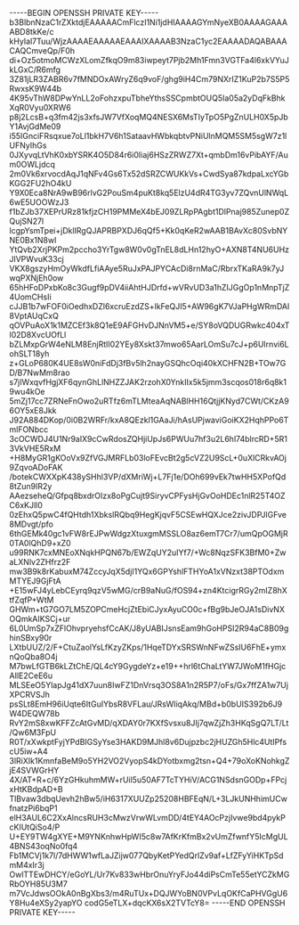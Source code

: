 -----BEGIN OPENSSH PRIVATE KEY-----
b3BlbnNzaC1rZXktdjEAAAAACmFlczI1Ni1jdHIAAAAGYmNyeXB0AAAAGAAAABD8tkKe/c
kHyIal7Tuu/WjzAAAAEAAAAAEAAAIXAAAAB3NzaC1yc2EAAAADAQABAAACAQCmveQp/F0h
di+Oz5otmoMCWzXLomZfkqO9m83iwpeyt7Pjb2Mh1Fmn3VGTFa4l6xkVYuJkLGxC/R6mfg
3Z81jLR3ZABR6v7fMNDOxAWryZ6q9voF/ghg9iH4Cm79NXrIZ1KuP2b7S5P5RwxsK9W44b
4K95vThW8DPwYnLL2oFohzxpuTbheYthsSSCpmbtOUQ5Ia05a2yDqFkBhkXqR0Vyu0XRW6
p8j2LcsB+q3fm42js3xfsJW7VfXoqMQ4NESX6MsTIyTpO5PgZnULH0X5pJbY1AvjGdMe09
i55IGnciFRsqxue7oLl1bkH7V6h1SataavHWbkqbtvPNiUlnMQM5SM5sgW7z1lUFNyIhGs
0JXyvqLtVhK0xbYSRK4O5D84r6i0Iiaj6HSzZRWZ7Xt+qmbDm16vPibAYF/Aum0OWLjdcq
2m0Vk6xrvocdAqJ1qNFv4Gs6Tx52dSRZCWUKkVs+CwdSya87kdpaLxcYGbKGG2FU2hO4kU
Y9X0Eca8NrA9wB96rlvG2PouSm4puKt8kq5ElzU4dR4TG3yv7ZQvnUlNWqL6wE5UOOWzJ3
f1bZJb37XEPrURz81kfjzCH19PMMeX4bEJ09ZLRpPAgbt1DlPnaj985Zunep0ZQujSN27l
lcgpYsmTpei+jDklIRgQJAPRBPXDJ6qQf5+Kk0qKeR2wAAB1BAvXc80SvbNYNE0Bx1N8wl
YtQvb2XrjPKPm2pccho3YrTgw8W0v0gTnEL8dLHn12hyO+AXN8T4NU6UHzJlVPWvuK33cj
VKX8gszyHmOyWkdfLfiAAye5RuJxPAJPYCAcDi8rnMaC/RbrxTKaRA9k7yJwqPXNjEh0ow
65hHFoDPxbKo8c3Gugf9pDV4iiAhtHJDrfd+wVRvUD3a1hZIJGgOp1nMnpTjZ4UomCHsIi
cJJB1b7wFOF0iOedhxDZl6xcruEzdZS+lkFeQJI5+AW96gK7VJaPHgWRmDAl8VptAUqCxQ
qOVPuAoX1k1MZCEf3k8Q1eE9AFGHvDJNnVM5+e/SY8oVQDUGRwkc404xTl02D8XvcUOfLl
bZLMxpGrW4eNLM8EnjRtlI02YEy8Xskt37mwo65AarLOmSu7cJ+p6UIrnvi6LohSLT18yh
z+GLoP680K4UE8sW0niFdDj3fBv5lh2nayGSQhcOqi40kXCHFN2B+TOw7GD/B7NwMm8rao
s7jIWxqvfHgjXF6qynGhLlNHZZJAK2rzohX0YnkIIx5k5jmm3scqos018r6q8k19wu4kOe
5mZj17cc7ZRNeFnOwo2uRTfz6mTLMteaAqNABlHH16QtjjKNyd7CWt/CKzA96OY5xE8Jkk
J92A884DKop/0i0B2WRFr/kxA8QEzkl1GAaJi/hAsUPjwaviGoiKX2HqhPPo6TmlFONbcc
3cOCWDJ4U1Nr9alX9cCwRdosZQHjiUpJs6PWUu7hf3u2L6hl74blrcRD+5R13VkVHE5RxM
+H8MyGR1gKOoVx9ZfVGJMRFLb03loFEvcBt2g5cVZ2U9ScL+0uXlCRkvAOj9ZqvoADoFAK
/botekCWXXpK438ySHhl3VP/dXMriWj+L7Fj1e/DOh699vEk7twHH5XPofQd8tZun9IR2y
AAezseheQ/Gfpq8bxdrOIzx8oPgCujt9SiryvCPFysHjGvOoHDEc1nlR25T4OZC6xKJll0
0zEhxQ5pwC4fQHtdh1XbkslRQbq9HegKjqvF5CSEwHQXJce2zivJDPJlGFve8MDvgt/pfo
6thGEMk40gc1vFW8rEJPwWdgzXtuxgmMSSLO8az6emT7Cr7/umQpOGMjR0TA0lQhD9+xZ0
u99RNK7cxMNEoXNqkHPQN67b/EWZqUY2uIYf7/+Wc8NqzSFK3BfM0+ZwaLXNlv2ZHfrz2F
mw3B9k8rKabuxM74ZccyJqX5djI1YQx6GPYshlFTHYoA1xVNzxt38PTOdxmMTYEJ9GjFtA
+E15wFJ4yLebCEyrq9qzV5wMG/crB9aNuG/fOS94+zn4KtcigrRGy2mIZ8hXtfZqfP+WtM
GHWm+tG7GO7LM5ZOPCmeHcjZtEbiCJyxAyuCO0c+fBg9bJeOJA1sDivNXOQmkAIKSCj+ur
6L0UmSp7xZFlOhvpryehsfCcAK/J8yUABIJsnsEam9hGoHPSI2R94aC8B09ghinSBxy90r
LXtbUUZ/2/F+CtuZaolYsLfKzyZKps/1HqeTDYxSRSWnNFwZSsIU6FhE+ymxnQoQba8O4j
M7bwLfGTB6kLZtChE/QL4cY9GygdeYz+e19++hrl6tChaLtYW7JWoM1fHGjcAIlE2CeE6u
MLSEeO5YlapJg41dX7uun8IwFZ1DnVrsq3OS8A1n2R5P7/oFs/Gx7ffZA1w7UjXPCRVSJh
psSLt8EmH96iUqte6ItGuIYbsR8VFLau/JRsWIiqAkq/MBd+b0bUIS392b6J9W4DEQW78b
RvY2mS8xwKFFZcAtGvMD/qXDAY0r7KXfSvsxu8JIj7qwZjZh3HKqSgQ7LT/Lt/Qw6M3FpU
R0T/xXwkptFyjYPdBIGSyYse3HAKD9MJhl8v6Dujpzbc2jHUZGh5Hlc4UtIPfscU5iw+A4
3lRiXIk1KmnfaBeM9o5YH2VO2VyopS4kDYotbxmg2tsn+Q4+79oXoKNohkgZjE4SVWGrHY
4X/AT+R+c/6YzGHkuhmMW+rUil5u50AF7TcTYHiV/ACG1NSdsnGODp+FPcjxHtKBdpAD+B
TlBvaw3dbqUevh2hBw5/iH6317XUUZp25208HBFEqN/L+3LJkUNHhimUCwfnatzPi6bqP1
elH3AUL6C2XxAlncsRUH3cMwzVrwWLvmDD/4tEY4AOcPzjIvwe9bd4pykPcKIUtQiSo4/P
U+EY9TW4gXYE+M9YNKnhwHpWI5c8w7AfKrKfmBx2vUmZfwnfY5IcMgUL4BNS43oqNo0fq4
Fb1MCVj1k7l/7dHWW1wfLaJZijw077QbyKetPYedQrlZv9af+LfZFyYiHKTpSdmM4xIr3j
OwlTTEwDHCY/eGoYL/Ur7Kv833wHbrOnuYryFJo44diPsCmTe55etYCZkMGRbOYH85U3M7
m7VcJdwsOOkA0nBgXbs3/m4RuTUx+DQJWYoBN0VPvLqOKfCaPHVGgU6Y8Hu4eXSy2yapYO
codG5eTLX+dqcKX6sX2TVTcY8=
-----END OPENSSH PRIVATE KEY-----

